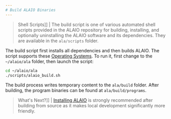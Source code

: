 ```yaml
---
# Build ALAIO Binaries
---
```


> Shell Scripts]]
| The build script is one of various automated shell scripts provided in the ALAIO repository for building, installing, and optionally uninstalling the ALAIO software and its dependencies. They are available in the `ala/scripts` folder.

The build script first installs all dependencies and then builds ALAIO. The script supports these [Operating Systems](../../index.md#supported-operating-systems). To run it, first change to the `~/alaio/ala` folder, then launch the script:

```sh
cd ~/alaio/ala
./scripts/alaio_build.sh
```

The build process writes temporary content to the `ala/build` folder. After building, the program binaries can be found at `ala/build/programs`.

> What's Next?]]
| [Installing ALAIO](03_install-alaio-binaries.md) is strongly recommended after building from source as it makes local development significantly more friendly.
